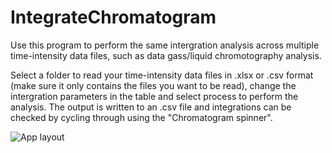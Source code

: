 # IntegrateChromatogram
Use this program to perform the same intergration analysis across multiple time-intensity data files, such as data gass/liquid chromotography analysis.

Select a folder to read your time-intensity data files in .xlsx or .csv format (make sure it only contains the files you want to be read), change the intergration parameters in the table and select process to perform the analysis. The output is written to an .csv file and integrations can be checked by cycling through using the "Chromatogram spinner".

![App layout](https://user-images.githubusercontent.com/74144152/155505779-cfb9d0bf-1ee8-4e84-a22a-8a64b9592942.png)
